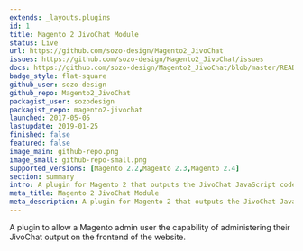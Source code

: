 ```yaml
---
extends: _layouts.plugins
id: 1
title: Magento 2 JivoChat Module
status: Live
url: https://github.com/sozo-design/Magento2_JivoChat
issues: https://github.com/sozo-design/Magento2_JivoChat/issues
docs: https://github.com/sozo-design/Magento2_JivoChat/blob/master/README.md
badge_style: flat-square
github_user: sozo-design
github_repo: Magento2_JivoChat
packagist_user: sozodesign
packagist_repo: magento2-jivochat
launched: 2017-05-05
lastupdate: 2019-01-25
finished: false
featured: false
image_main: github-repo.png
image_small: github-repo-small.png
supported_versions: [Magento 2.2,Magento 2.3,Magento 2.4]
section: summary
intro: A plugin for Magento 2 that outputs the JivoChat JavaScript code into the website
meta_title: Magento 2 JivoChat Module
meta_description: A plugin for Magento 2 that outputs the JivoChat JavaScript code into the website
---
```


A plugin to allow a Magento admin user the capability of administering their JivoChat output on the frontend of the website.

